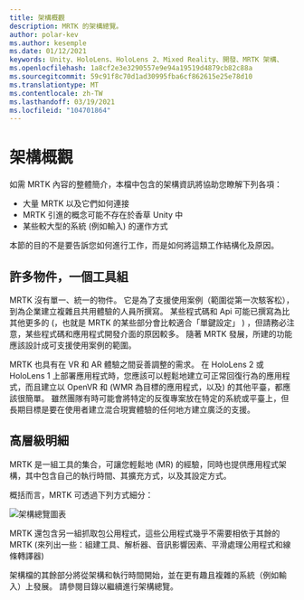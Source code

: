 ```yaml
---
title: 架構概觀
description: MRTK 的架構總覽。
author: polar-kev
ms.author: kesemple
ms.date: 01/12/2021
keywords: Unity、HoloLens、HoloLens 2、Mixed Reality、開發、MRTK 架構、
ms.openlocfilehash: 1a8cf2e3e3290557e9e94a19519d4879cb82c88a
ms.sourcegitcommit: 59c91f8c70d1ad30995fba6cf862615e25e78d10
ms.translationtype: MT
ms.contentlocale: zh-TW
ms.lasthandoff: 03/19/2021
ms.locfileid: "104701864"
---
```

# <a name="architecture-overview"></a>架構概觀

如需 MRTK 內容的整體簡介，本檔中包含的架構資訊將協助您瞭解下列各項：

- 大量 MRTK 以及它們如何連接
- MRTK 引進的概念可能不存在於香草 Unity 中
- 某些較大型的系統 (例如輸入) 的運作方式

本節的目的不是要告訴您如何進行工作，而是如何將這類工作結構化及原因。

## <a name="many-audiences-one-toolkit"></a>許多物件，一個工具組

MRTK 沒有單一、統一的物件。 它是為了支援使用案例（範圍從第一次駭客松），到為企業建立複雜且共用體驗的人員所撰寫。 某些程式碼和 Api 可能已撰寫為比其他更多的 (，也就是 MRTK 的某些部分會比較適合「單鍵設定」 ) ，但請務必注意，某些程式碼和應用程式開發介面的原因較多。 隨著 MRTK 發展，所建的功能應該設計成可支援使用案例的範圍。

MRTK 也具有在 VR 和 AR 體驗之間妥善調整的需求。 在 HoloLens 2 或 HoloLens 1 上部署應用程式時，您應該可以輕鬆地建立可正常回復行為的應用程式，而且建立以 OpenVR 和 (WMR 為目標的應用程式，以及) 的其他平臺，都應該很簡單。 雖然團隊有時可能會將特定的反復專案放在特定的系統或平臺上，但長期目標是要在使用者建立混合現實體驗的任何地方建立廣泛的支援。

## <a name="high-level-breakdown"></a>高層級明細

MRTK 是一組工具的集合，可讓您輕鬆地 (MR) 的經驗，同時也提供應用程式架構，其中包含自己的執行時間、其擴充方式，以及其設定方式。

概括而言，MRTK 可透過下列方式細分：

![架構總覽圖表](../features/images/architecture/MRTK_Architecture.png)

MRTK 還包含另一組抓取包公用程式，這些公用程式幾乎不需要相依于其餘的 MRTK (來列出一些：組建工具、解析器、音訊影響因素、平滑處理公用程式和線條轉譯器) 

架構檔的其餘部分將從架構和執行時間開始，並在更有趣且複雜的系統（例如輸入）上發展。 請參閱目錄以繼續進行架構總覽。
